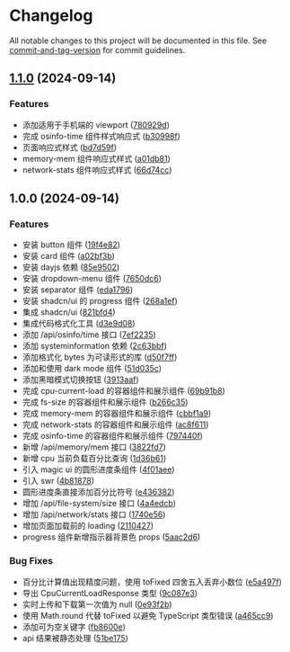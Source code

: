 # Changelog

All notable changes to this project will be documented in this file. See [commit-and-tag-version](https://github.com/absolute-version/commit-and-tag-version) for commit guidelines.

## [1.1.0](https://github.com/myesn/system-performance-dashboard/compare/v1.0.0...v1.1.0) (2024-09-14)


### Features

* 添加适用于手机端的 viewport ([780929d](https://github.com/myesn/system-performance-dashboard/commit/780929d2b8b4f1d1dc50bbcb73206c3ba4f243f6))
* 完成 osinfo-time 组件样式响应式 ([b30998f](https://github.com/myesn/system-performance-dashboard/commit/b30998fd4dd493775c3fe9fdcda92075af6f0422))
* 页面响应式样式 ([bd7d59f](https://github.com/myesn/system-performance-dashboard/commit/bd7d59f971b84a0459d97420390b173ba00db2ab))
* memory-mem 组件响应式样式 ([a01db81](https://github.com/myesn/system-performance-dashboard/commit/a01db81d5e15985ee7cb1c94040e114d14461032))
* network-stats 组件响应式样式 ([66d74cc](https://github.com/myesn/system-performance-dashboard/commit/66d74cc16f8e31fbd033a5f3b384a41d7711da02))

## 1.0.0 (2024-09-14)


### Features

* 安装 button 组件 ([19f4e82](https://github.com/myesn/system-performance-dashboard/commit/19f4e82eb7721113c1976c5487de963e3b1117e2))
* 安装 card 组件 ([a02bf3b](https://github.com/myesn/system-performance-dashboard/commit/a02bf3b337d6e7c3f45a7ba6bef767ecb379a958))
* 安装 dayjs 依赖 ([85e9502](https://github.com/myesn/system-performance-dashboard/commit/85e9502e4ae2c29f4e23df3f076b5169cecf0eff))
* 安装 dropdown-menu 组件 ([7650dc6](https://github.com/myesn/system-performance-dashboard/commit/7650dc684980e93f13690e46d030bbc84ecc4a0d))
* 安装 separator 组件 ([eda1796](https://github.com/myesn/system-performance-dashboard/commit/eda1796a1452791393574295ccc8c34db4ea2fec))
* 安装 shadcn/ui 的 progress 组件 ([268a1ef](https://github.com/myesn/system-performance-dashboard/commit/268a1efe180e675f0f17dd5202f8fd8893f01a52))
* 集成 shadcn/ui ([821bfd4](https://github.com/myesn/system-performance-dashboard/commit/821bfd4487ca42deea8ed4e68653dcbc3674f162))
* 集成代码格式化工具 ([d3e9d08](https://github.com/myesn/system-performance-dashboard/commit/d3e9d08fdcfbc249c6ca177b03f4a7e89c840cc0))
* 添加 /api/osinfo/time 接口 ([7ef2235](https://github.com/myesn/system-performance-dashboard/commit/7ef2235b7032cb2003c3638c0d9a2c44be2b3026))
* 添加 systeminformation 依赖 ([2c63bbf](https://github.com/myesn/system-performance-dashboard/commit/2c63bbfc2a1465a050c920113431e4ab8d49af80))
* 添加格式化 bytes 为可读形式的库 ([d50f7ff](https://github.com/myesn/system-performance-dashboard/commit/d50f7ffa8534f78ad2528b084d7392ca57caa20d))
* 添加和使用 dark mode 组件 ([51d035c](https://github.com/myesn/system-performance-dashboard/commit/51d035c0e15fed477bff9e6fd16d28b5e559b330))
* 添加黑暗模式切换按钮 ([3913aaf](https://github.com/myesn/system-performance-dashboard/commit/3913aaf8413db7cb76edcae150505ac2a645db47))
* 完成 cpu-current-load 的容器组件和展示组件 ([69b91b8](https://github.com/myesn/system-performance-dashboard/commit/69b91b845f66e5a4ec1317c1e9d61ded3b75bc16))
* 完成 fs-size 的容器组件和展示组件 ([b266c35](https://github.com/myesn/system-performance-dashboard/commit/b266c35dc9c8593b7f740494d30773bc803fe3d8))
* 完成 memory-mem 的容器组件和展示组件 ([cbbf1a9](https://github.com/myesn/system-performance-dashboard/commit/cbbf1a9f4f7dafb8b005b6a4962b9a06cf93900a))
* 完成 network-stats 的容器组件和展示组件 ([ac8f611](https://github.com/myesn/system-performance-dashboard/commit/ac8f611d0906ef0a45f0f2bca3950ae03594f599))
* 完成 osinfo-time 的容器组件和展示组件 ([797440f](https://github.com/myesn/system-performance-dashboard/commit/797440f9f9839d18e92f0049284b8591771f4f8d))
* 新增 /api/memory/mem 接口 ([3822fd7](https://github.com/myesn/system-performance-dashboard/commit/3822fd72238413de3e31123b8cc61aad2edbe6fa))
* 新增 cpu 当前负载百分比查询 ([1d36b61](https://github.com/myesn/system-performance-dashboard/commit/1d36b6121967e76a81e8ef8cac6b3a1656fb34ad))
* 引入 magic ui 的圆形进度条组件 ([4f01aee](https://github.com/myesn/system-performance-dashboard/commit/4f01aee856b2c899c2341a0fbfade1b8bf8d434f))
* 引入 swr ([4b81878](https://github.com/myesn/system-performance-dashboard/commit/4b818787f545311f605919b4ebdfc0eb1db9b10b))
* 圆形进度条直接添加百分比符号 ([e436382](https://github.com/myesn/system-performance-dashboard/commit/e4363822800eb0e283908ecd30d2f263939879e0))
* 增加 /api/file-system/size 接口 ([4a4edcb](https://github.com/myesn/system-performance-dashboard/commit/4a4edcb65bd5b889d64ea7e4781bf02c08fb5f3a))
* 增加 /api/network/stats 接口 ([1740e56](https://github.com/myesn/system-performance-dashboard/commit/1740e562baca8f3476a24ccf341504b09bbe8704))
* 增加页面加载前的 loading ([2110427](https://github.com/myesn/system-performance-dashboard/commit/21104272c659cbbec460eeb18382fbfa69a3209d))
* progress 组件新增指示器背景色 props ([5aac2d6](https://github.com/myesn/system-performance-dashboard/commit/5aac2d65bb8edefa0fa72b1f2117dbcce1211885))


### Bug Fixes

* 百分比计算值出现精度问题，使用 toFixed 四舍五入丢弃小数位 ([e5a497f](https://github.com/myesn/system-performance-dashboard/commit/e5a497f05dc7631a7ee4b23094d06a1ccd80b1bf))
* 导出 CpuCurrentLoadResponse  类型 ([9c087e3](https://github.com/myesn/system-performance-dashboard/commit/9c087e31c69947d9ef7d4cf2a5460728973e855d))
* 实时上传和下载第一次值为 null ([0e93f2b](https://github.com/myesn/system-performance-dashboard/commit/0e93f2b34bb193556aa6dd23d8207e09379ac14e))
* 使用 Math.round 代替 toFixed 以避免 TypeScript 类型错误 ([a465cc9](https://github.com/myesn/system-performance-dashboard/commit/a465cc9926312a4732d62098b29a77c3b1bf66ba))
* 添加可为空关键字 ([fb8600e](https://github.com/myesn/system-performance-dashboard/commit/fb8600e20e40019a9c0910a2333b5456b1138e48))
* api 结果被静态处理 ([51be175](https://github.com/myesn/system-performance-dashboard/commit/51be1752f1e07ab29fc3e4fb250e09115a6b3ef5))
